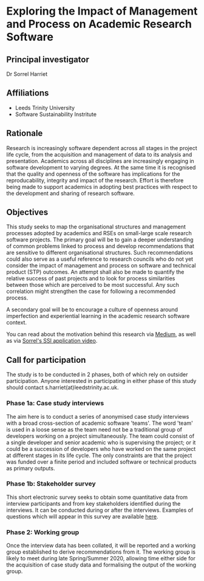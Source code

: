 # Exploring the Impact of Management and Process on Academic Research Software

## Principal investigator

Dr Sorrel Harriet

## Affiliations

+ Leeds Trinity University
+ Software Sustainability Instritute

## Rationale

Research is increasingly software dependent across all stages in the project life cycle, from the acquisition and management of data to its analysis and presentation. Academics across all disciplines are increasingly engaging in software development to varying degrees. At the same time it is recognised that the quality and openness of the software has implications for the reproducability, integrity and impact of the research. Effort is therefore being made to support academics in adopting best practices with respect to the development and sharing of research software.

## Objectives

This study seeks to map the organisational structures and management processes adopted by academics and RSEs on small-large scale research software projects. The primary goal will be to gain a deeper understanding of common problems linked to process and develop recommendations that are sensitive to different organisational structures. Such recommendations could also serve as a useful reference to research councils who do not yet consider the impact of management and process on software and technical product (STP) outcomes. An attempt shall also be made to quantify the relative success of past projects and to look for process similarities between those which are perceived to be most successful. Any such correlation might strengthen the case for following a recommended process.

A secondary goal will be to encourage a culture of openness around imperfection and experiential learning in the academic research software context.

You can read about the motivation behind this research via [Medium](https://medium.com/@sorrelharriet), as well as via [Sorrel's SSI application video](https://drive.google.com/file/d/1YJKsd4WBfwDdyzM3VMfTun73g3mAlqpp/view?usp=sharing).

## Call for participation

The study is to be conducted in 2 phases, both of which rely on outsider participation. Anyone interested in participating in either phase of this study should contact s.harriet(at)leedstrinity.ac.uk.

### Phase 1a: Case study interviews

The aim here is to conduct a series of anonymised case study interviews with a broad cross-section of academic software 'teams'. The word 'team' is used in a loose sense as the team need not be a traditional group of developers working on a project simultaneously. The team could consist of a single developer and senior academic who is supervising the project; or it could be a succession of developers who have worked on the same project at different stages in its life cycle. The only constraints are that the project was funded over a finite period and included software or technical products as primary outputs.

### Phase 1b: Stakeholder survey

This short electronic survey seeks to obtain some quantitative data from interview participants and from key stakeholders identified during the interviews. It can be conducted during or after the interviews. Examples of questions which will appear in this survey are available [here](docs/quantitative_survey_questions.md).

### Phase 2: Working group

Once the interview data has been collated, it will be reported and a working group established to derive recommendations from it. The working group is likely to meet during late Spring/Summer 2020, allowing time either side for the acquisition of case study data and formalising the output of the working group.


